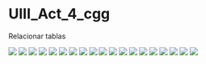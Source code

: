 # UIII_Act_4_cgg
Relacionar tablas

![](https://github.com/CampaG128/UIII_Act_4_cgg/blob/main/img/c1.PNG)
![](https://github.com/CampaG128/UIII_Act_4_cgg/blob/main/img/c2.PNG)
![](https://github.com/CampaG128/UIII_Act_4_cgg/blob/main/img/c3.PNG)
![](https://github.com/CampaG128/UIII_Act_4_cgg/blob/main/img/c4.PNG)
![](https://github.com/CampaG128/UIII_Act_4_cgg/blob/main/img/c5.PNG)
![](https://github.com/CampaG128/UIII_Act_4_cgg/blob/main/img/c6.PNG)
![](https://github.com/CampaG128/UIII_Act_4_cgg/blob/main/img/c7.PNG)
![](https://github.com/CampaG128/UIII_Act_4_cgg/blob/main/img/c8.PNG)
![](https://github.com/CampaG128/UIII_Act_4_cgg/blob/main/img/c9.PNG)
![](https://github.com/CampaG128/UIII_Act_4_cgg/blob/main/img/c10.PNG)
![](https://github.com/CampaG128/UIII_Act_4_cgg/blob/main/img/c11.PNG)
![](https://github.com/CampaG128/UIII_Act_4_cgg/blob/main/img/c12.PNG)
![](https://github.com/CampaG128/UIII_Act_4_cgg/blob/main/img/c13.PNG)
![](https://github.com/CampaG128/UIII_Act_4_cgg/blob/main/img/c14.PNG)
![](https://github.com/CampaG128/UIII_Act_4_cgg/blob/main/img/c15.PNG)
![](https://github.com/CampaG128/UIII_Act_4_cgg/blob/main/img/c16.PNG)
![](https://github.com/CampaG128/UIII_Act_4_cgg/blob/main/img/17.PNG)
![](https://github.com/CampaG128/UIII_Act_4_cgg/blob/main/img/18.PNG)
![](https://github.com/CampaG128/UIII_Act_4_cgg/blob/main/img/19.PNG)
